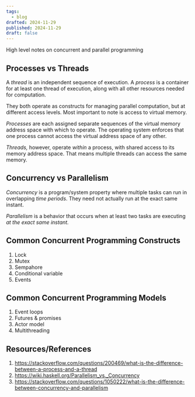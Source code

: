 ```yaml
---
tags:
  - blog
drafted: 2024-11-29
published: 2024-11-29
draft: false
---
```


High level notes on concurrent and parallel programming

## Processes vs Threads

A _thread_ is an independent sequence of execution. A _process_ is a container for at least one thread of execution, along with all other resources needed for computation. 

They both operate as constructs for managing parallel computation, but at different access levels. Most important to note is access to virtual memory.

_Processes_ are each assigned separate sequences of the virtual memory address space with which to operate. The operating system enforces that one process cannot access the virtual address space of any other. 

_Threads,_ however, operate _within_ a process, with shared access to its memory address space. That means multiple threads can access the same memory.

## Concurrency vs Parallelism

_Concurrency_ is a program/system property where multiple tasks can run in overlapping _time periods_. They need not actually run at the exact same instant.

_Parallelism_ is a behavior that occurs when at least two tasks are executing _at the exact same instant._ 

## Common Concurrent Programming Constructs

1. Lock
2. Mutex
3. Sempahore
4. Conditional variable
5. Events

## Common Concurrent Programming Models

1. Event loops
2. Futures & promises
3. Actor model
4. Multithreading

## Resources/References

1. <https://stackoverflow.com/questions/200469/what-is-the-difference-between-a-process-and-a-thread>
2. <https://wiki.haskell.org/Parallelism_vs._Concurrency>
3. <https://stackoverflow.com/questions/1050222/what-is-the-difference-between-concurrency-and-parallelism>